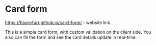 # Card form 

https://flaceyfurr.github.io/card-form/ - website link.

This is a simple card form, with custom validation on the client
side. You also can fill the form and see the card details update
in real-time.
